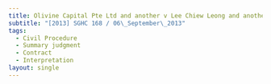 ```yaml
---
title: Olivine Capital Pte Ltd and another v Lee Chiew Leong and another
subtitle: "[2013] SGHC 168 / 06\_September\_2013"
tags:
  - Civil Procedure
  - Summary judgment
  - Contract
  - Interpretation
layout: single
---
```


